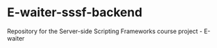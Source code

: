 # E-waiter-sssf-backend
 Repository for the Server-side Scripting Frameworks course project - E-waiter
